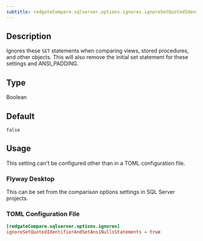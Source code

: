 ```yaml
---
subtitle: redgateCompare.sqlserver.options.ignores.ignoreSetQuotedIdentifierAndSetAnsiNullsStatements
---
```


## Description

Ignores these `SET` statements when comparing views, stored procedures, and other objects. This will also remove the initial set statement for these settings and ANSI_PADDING.

## Type

Boolean

## Default

`false`

## Usage

This setting can't be configured other than in a TOML configuration file.

### Flyway Desktop

This can be set from the comparison options settings in SQL Server projects.

### TOML Configuration File

```toml
[redgateCompare.sqlserver.options.ignores]
ignoreSetQuotedIdentifierAndSetAnsiNullsStatements = true
```
